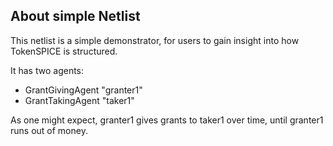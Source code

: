 ## About simple Netlist

This netlist is a simple demonstrator, for users to gain insight into how TokenSPICE is structured.

It has two agents:

- GrantGivingAgent "granter1"
- GrantTakingAgent "taker1"

As one might expect, granter1 gives grants to taker1 over time, until granter1 runs out of money.